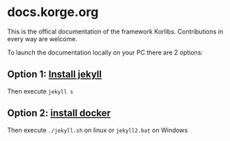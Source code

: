 # docs.korge.org
This is the offical documentation of the framework Korlibs.
Contributions in every way are welcome.

To launch the documentation locally on your PC there are 2 options:


## Option 1: [Install jekyll](https://jekyllrb.com/docs/installation/)

Then execute `jekyll s`

## Option 2: [install docker](https://docs.docker.com/get-docker/)

Then execute `./jekyll.sh` on linux or `jekyll2.bat` on Windows

